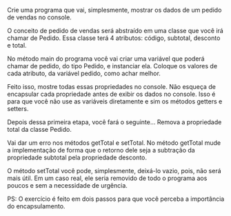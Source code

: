 

Crie uma programa que vai, simplesmente, mostrar os dados de um pedido de vendas no console.

O conceito de pedido de vendas será abstraído em uma classe que você irá chamar de Pedido. Essa classe terá 4 atributos: código, subtotal, desconto e total.

No método main do programa você vai criar uma variável que poderá chamar de pedido, do tipo Pedido, e instanciar ela. Coloque os valores de cada atributo, da variável pedido, como achar melhor.

Feito isso, mostre todas essas propriedades no console. Não esqueça de encapsular cada propriedade antes de exibir os dados no console. Isso é para que você não use as variáveis diretamente e sim os métodos getters e setters.

Depois dessa primeira etapa, você fará o seguinte... Remova a propriedade total da classe Pedido.

Vai dar um erro nos métodos getTotal e setTotal. No método getTotal mude a implementação de forma que o retorno dele seja a subtração da propriedade subtotal pela propriedade desconto.

O método setTotal você pode, simplesmente, deixá-lo vazio, pois, não será mais útil. Em um caso real, ele seria removido de todo o programa aos poucos e sem a necessidade de urgência.

PS: O exercício é feito em dois passos para que você perceba a importância do encapsulamento.
